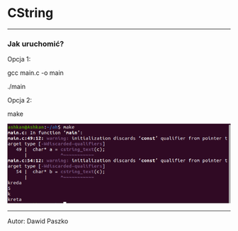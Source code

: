 # CString

---
### Jak uruchomić?

Opcja 1:

gcc main.c -o main

./main

Opcja 2:

make


![efekt_dzialania](plik.PNG)

---
Autor: Dawid Paszko